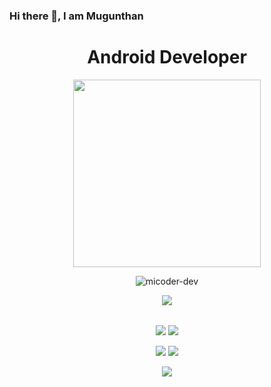 ### Hi there 👋, I am Mugunthan
<h1 align="center"> Android Developer </h1>
<p align="center"> <img src="https://micoder-dev.github.io/files/a3.gif" height="300"/> </p>

<p align="center"> <img src="https://komarev.com/ghpvc/?username=micoder-dev&label=Profile%20views&color=0e75b6&style=flat" alt="micoder-dev"/> </p>

<table>
  <tr>
      <p align="center"> <img src="https://github-profile-trophy.vercel.app/?username=Micoder-dev&theme=monokai&row=1&column=7"/> </p>
  </tr>
</table>

<p align="center">
        <img src="http://github-profile-summary-cards.vercel.app/api/cards/repos-per-language?username=micoder-dev&theme=gruvbox"/>
        <img src="http://github-profile-summary-cards.vercel.app/api/cards/most-commit-language?username=micoder-dev&theme=gruvbox"/>
</p>

<p align="center">
        <img src="http://github-profile-summary-cards.vercel.app/api/cards/stats?username=micoder-dev&theme=gruvbox"/>
        <img src="http://github-profile-summary-cards.vercel.app/api/cards/productive-time?username=micoder-dev&theme=gruvbox&utcOffset=8"/>
</p>

<p align="center"> <img src="http://github-profile-summary-cards.vercel.app/api/cards/profile-details?username=micoder-dev&theme=gruvbox"/> </p>
